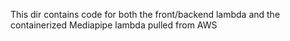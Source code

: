 This dir contains code for both the front/backend lambda and the containerized Mediapipe lambda pulled from AWS
